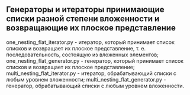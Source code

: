 ## Генераторы и итераторы принимающие списки разной степени вложенности и возвращающие их плоское представление
one_nesting_flat_iterator.py - итератор, который принимает список списков и возвращает их плоское представление, т. е. последовательность, состоящую из вложенных элементов;
one_nesting_flat_generator.py - генератор, который принимает список списков и возвращает их плоское представление;
multi_nesting_flat_iterator.py - итератор, обрабатывающий списки с любым уровнем вложенности;
multi_nesting_flat_generator.py - генератор, обрабатывающий списки с любым уровнем вложенности.
